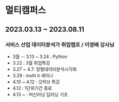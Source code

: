 # 멀티캠퍼스 
## 2023.03.13 ~ 2023.08.11
### 서비스 산업 데이터분석가 취업캠프 / 이영배 강사님

- 3월
-- 3.13 ~ 3.24 : Python
- 3.22 : 3월 취업특강
- 3.27 ~ 4.7: 정형데이터분석시각화
- 3.29 : multi it 세미나
- 4.10 ~ 4.12 : 깃허브 특강
- 4.12 : 1단위기간 종료
- 4.13 ~ : 머신러닝 딥러닝 기초
